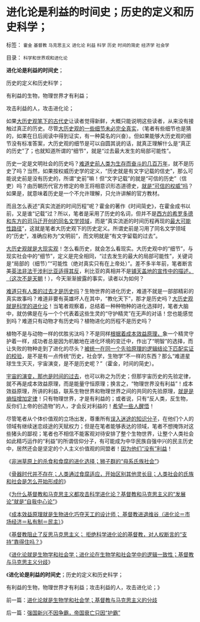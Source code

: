 # 进化论是利益的时间史；历史的定义和历史科学；

标签： `霍金` `基督教` `马克思主义` `进化论` `利益` `科学` `历史` `时间的简史` `经济学` `社会学` 

目录： `科学和世界观和进化论`

**进化论是利益的时间史**；

历史的定义和历史科学；

有利益的生物，物理世界才有利益；

攻击利益的人，攻击进化论；

如果[大历史观笔下的古代史](../../../2011/2/16/诱导行为的道德史和行为分析的历史科学.md)让读者觉得新鲜，大概只能说明这些读者，从来没有接触过真正的历史。尽管[大历史观的一些细节未必完全真实](../../../2010/4/21/大维度历史观允许在细节上“自圆其说”.md)，（笔者有些细节也是猜的，如果在日后阅读中得到证实，有一种莫名的兴奋）。但如果能够大历史观的细节没有标准答案，大历史观的细节是可以自圆其说的话，就真正理解什么是“真正的历史”了；也就知道所谓的“细节”，就是“过去最大发生的局部可能性”。

历史一定是文明社会的历史吗？[难道史前人类为生存而奋斗的几百万年](../../../2010/4/21/大维度历史观允许在细节上“自圆其说”.md)，就不是历史了吗？当然，如果按权威历史学的定义，“历史就是有文字记载的信史”，那么可能说史前是没有历史的，所谓“史前”嘛！但“文字记载”的就是“可信的历史”（信吏）吗？由历朝历代官方修定的帝王将相意识形态道德史，[就是“可信的权威”吗](../../../2010/11/1/为什么权威的历史不是科学？.md)？如果是，就意味着历史是一个不允许理解，只允许讲解的官方教材。

而且怎么表述“真实流逝的时间历程”呢？霍金的著作《时间简史》，在霍金成书以前，又是谁“记载”过？所以，笔者是采用了历史的名词，但并不是[西方的希罗多德和东方的司马迁开创的同名文学领域](../../../2010/1/18/科学发展观不再需要春秋笔法道德文章.md)，而是“真实流逝的时间历程再现的[最大可能性路径](../../../2009/5/26/实证采样量和实证关系，“真相”和证据.md)”，这就是笔者大历史观下的历史定义。所谓史前是习用了同名文学领域的“历史”，准确应称为“文明前”，而文明就是“有文字留载的过去”。

[大历史观就是大现实观](../../../2010/5/7/评论历史者不宜研史；分析历史就是分析现实.md)！怎么看历史，就会怎么看现实。大历史观中的“细节”，与现实社会中的“细节”，定义是完全相同，“过去发生的最大的局部可能性”，关键词是“局部的（细节）”“可能性（绝对真实只有在上帝处）”。差不多半年前，笔者断言美[英法非法干涉利比亚适得其反](../../../2011/5/13/美英法是用错误的方式推行错误的民主（民粹）.md)，利比亚的真相并不是[铺天盖地的宣传中的描述，（这次不是天朝](../../../2011/4/13/被半岛耍了的国际社会的黑白脸.md)！），今天渐渐披露的事实，读者以为如何？

[难道只有人类的过去才是历史吗](../../../2011/2/15/科学社会进化论是社会科学的基石.md)？生物世界的进化历史，难道不就是一部部精彩的真实故事吗？难道非要有英雄坏人在其中，“教化天下”，那才是历史吗？[大历史观就是科学的进化论](../../../2011/2/15/社会性生物客观存在，和进化论.md)！当笔者观察着，总结着一种种物种的进化选择时，笔者大脑中，就仿佛是在与一个个代表着这些生灵的“守护精灵”在无声的对话！您也能感觉到吗？难道只有动物才有历史吗？植物进化的历程不是历史吗？

植物不是与动物一样的优胜劣汰吗？不是同样[根据着成本效益原理，](../../../2009/12/7/经济学中的科学和最朴素的成本效益定律.md)象一个精灵守护着一样，成功者总是因为机敏地在进化环境的变迁中，作出了“明智”的选择，而让失败的物种走到了进化的尽头？[被统一在同一个先验原理的逻辑结论下匹配实证的校验](../../../2010/6/11/“天无二日，法无二纲”单一断言规则.md)，是不是有一点传统“历史，社会学，生物学”不一样的东西？那么“难道星球生生灭灭，宇宙演变，是不是历史呢？”（霍金，时间的简史）。

[宇宙的演变，那也是时间的过去](../../../2010/6/16/等效多普勒-引力红移可以解释哈勃红移.md)，也可以称之为历史；但那宇宙历史的先验定律，就不再是成本效益原理，而是能量守恒原理；换言之，“物理世界没有利益”！成本效益原理，所讲的利益，联系生物世界和物理世界之间的共同的先验原理，[就是是熵恒增加定律](../../../2009/11/4/什么是“我”及人性本私和熵恒增加定律.md)！只有物理世界，才是有利益的；或者说，只有“反人类，反生物，反你们上帝的创造物”的人，才会反对利益的！[希望一些人醒悟](../../../2009/6/26/无私信仰者人格安附？.md)！

尽管笔者从个体价值观的立场出发，尊重所有[误入迷途的知识分子](../../../2011/2/17/传统等级社会知识分子劣根性.md)，在他们个人的领域有继续迷恋歧途的天赋权力；但是在笔者能够表达的领域，笔者不想掩饰对这些猪头的鄙视；笔者也不相信不能客观对待安排了整个生物世界，让整个人类社会如此精巧运作的“利益”的所谓信仰分子，有可能成为中华民族自强中兴的民主历史中，居然还会是坚定的个人主义价值观的同盟者！[因为他们“没有”利益](../../../2011/2/28/只有利益的合作才是可靠的合作.md)！

《[非洲草原上的杀食和食腐的进化选择；狮子群的“母系氏族社会”](../../../2011/9/15/非洲草原上的杀食和食腐的进化选择.md)》

《[骨器时代并不存在；人类通过食腐适应，开始区别其他灵长目；人类社会的氏族和社会是怎么开始形成的](../../../2011/9/15/骨器时代不存在；人类食腐革命.md)》

《[为什么基督教和马克思主义都攻击科学进化论？基督教和马克思主义的“发展论”就是“自我中心论”](../../../2011/9/16/为什么基督教和马克思主义都攻击科学进化论？.md)》

《[成本效益原理就是生物进化巧夺天工的设计师；
基督教进退维谷（进化论＝市场经济＝私有制＝民主）](../../../2011/9/16/如果基督教是正确的，马克思主义就必定是真理.md)》

《[基督教阻止了反思马克思主义；
拒绝科学进化论的基督教，对人权断言的“支持”靠得住吗？](../../../2011/9/16/基督教阻止了反思马克思主义.md)》

《[进化论就是生物学和社会学；进化论在生物学和社会学中的逻辑一致性；基督教与马克思主义分歧](../../../2011/9/16/进化论就是生物学和社会学；基督教与马克思主义的分歧.md)》

《**进化论是利益的时间史**；历史的定义和历史科学；

有利益的生物，物理世界才有利益；攻击利益的人，攻击进化论；》

前一篇：[进化论就是生物学和社会学；基督教与马克思主义的分歧](../../../2011/9/16/进化论就是生物学和社会学；基督教与马克思主义的分歧.md)

后一篇：[强国新兴不因争霸，帝国衰亡只因“护霸”](../../../2011/9/17/强国新兴不因争霸，帝国衰亡只因“护霸”.md)
